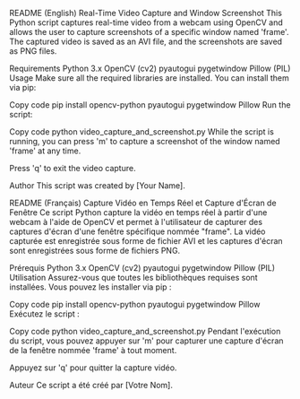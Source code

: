 README (English)
Real-Time Video Capture and Window Screenshot
This Python script captures real-time video from a webcam using OpenCV and allows the user to capture screenshots of a specific window named 'frame'. The captured video is saved as an AVI file, and the screenshots are saved as PNG files.

Requirements
Python 3.x
OpenCV (cv2)
pyautogui
pygetwindow
Pillow (PIL)
Usage
Make sure all the required libraries are installed. You can install them via pip:

Copy code
pip install opencv-python pyautogui pygetwindow Pillow
Run the script:

Copy code
python video_capture_and_screenshot.py
While the script is running, you can press 'm' to capture a screenshot of the window named 'frame' at any time.

Press 'q' to exit the video capture.

Author
This script was created by [Your Name].

README (Français)
Capture Vidéo en Temps Réel et Capture d'Écran de Fenêtre
Ce script Python capture la vidéo en temps réel à partir d'une webcam à l'aide de OpenCV et permet à l'utilisateur de capturer des captures d'écran d'une fenêtre spécifique nommée "frame". La vidéo capturée est enregistrée sous forme de fichier AVI et les captures d'écran sont enregistrées sous forme de fichiers PNG.

Prérequis
Python 3.x
OpenCV (cv2)
pyautogui
pygetwindow
Pillow (PIL)
Utilisation
Assurez-vous que toutes les bibliothèques requises sont installées. Vous pouvez les installer via pip :

Copy code
pip install opencv-python pyautogui pygetwindow Pillow
Exécutez le script :

Copy code
python video_capture_and_screenshot.py
Pendant l'exécution du script, vous pouvez appuyer sur 'm' pour capturer une capture d'écran de la fenêtre nommée 'frame' à tout moment.

Appuyez sur 'q' pour quitter la capture vidéo.

Auteur
Ce script a été créé par [Votre Nom].
